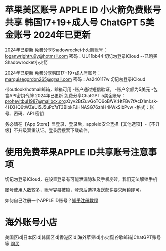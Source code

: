 # 苹果美区账号 APPLE ID 小火箭免费账号共享 韩国17+19+成人号 ChatGPT 5美金账号 2024年已更新

2024年已更新 免费分享Shadowrocket小火箭账号：loganwrightru9y@hotmail.com 密码：UU11bb44 切记勿登录iCloud --已购买Shadowrocket小火箭

2024年已更新 免费分享韩国17+19+成人号账号：marquisegordon265@gmail.com 密码：Aa240117w 切记勿登录iCloud

带outlook/hotmail邮箱，邮箱可用 -账户通过短信验证。 -账户余额为5美元 -包含API密钥令牌
2024年已更新 免费分享ChatGPT 5美金账号：prohevitbul1987@mailbox.org:Qyv2BtZuvGoTO6oBWK:HtFBv7fAcD1m!: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  -格式：账号、密码、API 密钥


务必请在【App Store】里登录，登录后，appleid安全选择【其他选项】-【不升级】不升级双重认证。登录后搜索下载软件。

# 使用免费苹果APPLE ID共享账号注意事项
切记勿登录iCloud，在设置登录有可能泄漏隐私及手机变砖，我们无法解锁手机

账号使用人数较多，账号容易被锁，登录后选择发送邮件要求解锁即可。

如何自己注册一个APPLE ID账号？[知乎注册教程](https://zhuanlan.zhihu.com/p/367821925)

# 海外账号小店
美国区id|日本区id|韩国区id|香港区id|海外苹果id|小火箭|谷歌邮箱|ChatGPT账号等 [购买](https://v1.uzhika.com/links/59190462)
